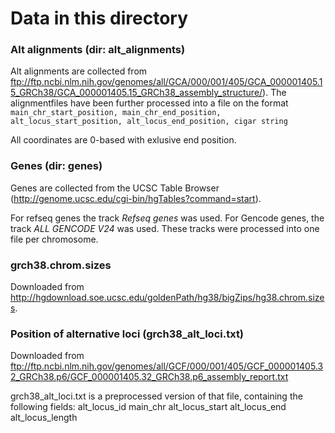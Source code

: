 # Data in this directory

### Alt alignments (dir: alt_alignments)
Alt alignments are collected from ftp://ftp.ncbi.nlm.nih.gov/genomes/all/GCA/000/001/405/GCA_000001405.15_GRCh38/GCA_000001405.15_GRCh38_assembly_structure/).
The alignmentfiles have been further processed into a file on the format
`main_chr_start_position, main_chr_end_position, alt_locus_start_position, alt_locus_end_position, cigar string`

All coordinates are 0-based with exlusive end position.

### Genes (dir: genes)
Genes are collected from the UCSC Table Browser (http://genome.ucsc.edu/cgi-bin/hgTables?command=start).

For refseq genes the track _Refseq genes_ was used. For Gencode genes, the track _ALL GENCODE V24_ was used.
These tracks were processed into one file per chromosome.

### grch38.chrom.sizes
Downloaded from http://hgdownload.soe.ucsc.edu/goldenPath/hg38/bigZips/hg38.chrom.sizes.

### Position of alternative loci (grch38_alt_loci.txt)
Downloaded from ftp://ftp.ncbi.nlm.nih.gov/genomes/all/GCF/000/001/405/GCF_000001405.32_GRCh38.p6/GCF_000001405.32_GRCh38.p6_assembly_report.txt

grch38_alt_loci.txt is a preprocessed version of that file, containing the following fields:
alt_locus_id main_chr alt_locus_start alt_locus_end alt_locus_length
